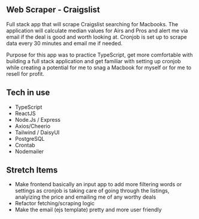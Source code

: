 ## Web Scraper - Craigslist

Full stack app that will scrape Craigslist searching for Macbooks. The application will calculate median values for Airs and Pros and alert me via email if the deal is good and worth looking at. Cronjob is set up to scrape data every 30 minutes and email me if needed. 

Purpose for this app was to practice TypeScript, get more comfortable with building a full stack application and get familiar with setting up cronjob while creating a potential for me to snag a Macbook for myself or for me to resell for profit.

## Tech in use

* TypeScript
* ReactJS
* Node.Js / Express
* Axios/Cheerio
* Tailwind / DaisyUI
* PostgreSQL
* Crontab
* Nodemailer


## Stretch Items

* Make frontend basically an input app to add more filtering words or settings as cronjob is taking care of going through the listings, analyizing the price and emailing me of any worthy deals
* Refactor fetching/scraping logic 
* Make the email (ejs template) pretty and more user friendly
